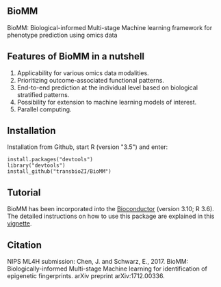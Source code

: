 ## BioMM
BioMM: Biological-informed Multi-stage Machine learning framework for phenotype prediction using omics data

## Features of BioMM in a nutshell

1. Applicability for various omics data modalities.     
2. Prioritizing outcome-associated functional patterns.   
3. End-to-end prediction at the individual level based on biological stratified patterns.   
4. Possibility for extension to machine learning models of interest.   
5. Parallel computing. 


## Installation 

Installation from Github, start R (version "3.5") and enter:

```{r eval=FALSE}
install.packages("devtools")
library("devtools")
install_github("transbioZI/BioMM")
```

## Tutorial 

BioMM has been incorporated into the [Bioconductor](http://www.bioconductor.org/packages/devel/bioc//html/BioMM.html) (version 3.10; R 3.6). The detailed instructions on how to use this package are explained in this [vignette](https://bioconductor.org/packages/devel/bioc/vignettes/BioMM/inst/doc/BioMMtutorial.html). 

## Citation

NIPS ML4H submission: Chen, J. and Schwarz, E., 2017. BioMM: Biologically-informed Multi-stage Machine learning for identification of epigenetic fingerprints. arXiv preprint arXiv:1712.00336.
